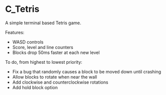 # C_Tetris
A simple terminal based Tetris game.

Features:
  * WASD controls
  * Score, level and line counters
  * Blocks drop 50ms faster at each new level
  
To do, from highest to lowest priority:
  * Fix a bug that randomly causes a block to be moved down until crashing
  * Allow blocks to rotate when near the wall
  * Add clockwise and counterclockwise rotations
  * Add hold block option
